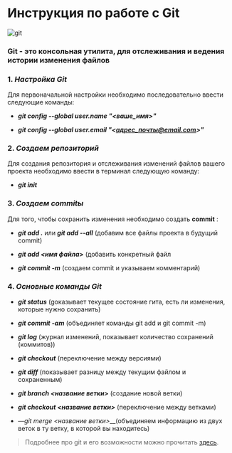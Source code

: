 # Инструкция по работе с Git
![git](https://y-skills.com/upload/iblock/bd1/bd1d0cac6e1d6d4ef8991ee298e7886e.jpeg)

### **Git** - это консольная утилита, для отслеживания и ведения истории изменения файлов

###  1. __*Настройка Git*__

Для первоначальной настройки необходимо последовательно ввести следующие команды: 

* __*git config --global user.name "<ваше_имя>"*__

* __*git config --global user.email "<адрес_почты@email.com>"*__

### 2. __*Создаем репозиторий*__

Для создания репозитория и отслеживания изменений файлов вашего проекта необходимо ввести в терминал следующую команду:

* __*git init*__

### 3. *__Создаем commitы__*

Для того, чтобы сохранить изменения необходимо создать **commit** :

* __*git add .*__  или  __*git add --all*__ (добавим все файлы проекта в будущий commit)

* __*git add <имя файла>*__ (добавить конкретный файл

* __*git commit -m*__ (создаем commit и указываем комментарий)

### 4. *__Основные команды Git__*

 * __*git status*__ (gоказывает текущее состояние гита, есть ли изменения, которые нужно сохранить)

 * __*git commit -am*__ (объединяет команды git add и git commit -m)
 * __*git log*__ (журнал изменений, показывает количество сохранений (коммитов))
* __*git checkout*__ (переключение между версиями)
* __*git diff*__ (показывает разницу между текущим файлом и сохраненным)
* __*git branch <название ветки>*__ (создание новой ветки)
* __*git checkout <название ветки>*__ (переключение между ветками)
* ––*git merge <название ветки>*__(объединяем информацию из двух веток в ту ветку, в которой вы находитесь)

 >Подробнее про git и его возможности можно прочитать 
 [здесь][].

[здесь]: https://habr.com/ru/post/541258/